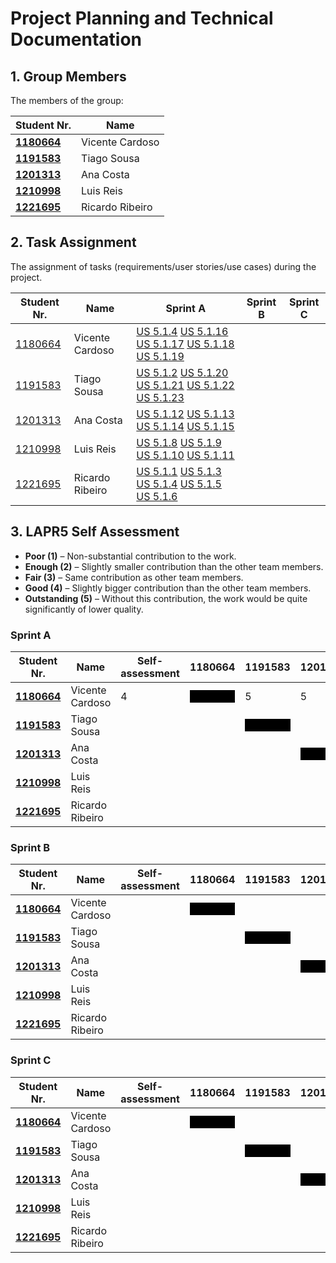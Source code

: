 # Project Planning and Technical Documentation

## 1. Group Members

The members of the group:

| Student Nr.	                                    | Name			              |
|-------------------------------------------------|----------------------|
| **[1180664](team%20members/1180664/readme.md)** | Vicente Cardoso      |
| **[1191583](team%20members/1191583/readme.md)** | Tiago Sousa	         |
| **[1201313](team%20members/1201313/readme.md)** | Ana Costa						      |
| **[1210998](team%20members/1210998/readme.md)** | Luis Reis						      |
| **[1221695](team%20members/1221695/readme.md)** | Ricardo Ribeiro					 |

## 2. Task Assignment

The assignment of tasks (requirements/user stories/use cases) during the project.

| Student Nr.	                                | Name             | Sprint A                                | Sprint B                                                                                                                                                    | Sprint C                                                                                                                                                                                             |
|---------------------------------------------|------------------|-----------------------------------------|-------------------------------------------------------------------------------------------------------------------------------------------------------------|------------------------------------------------------------------------------------------------------------------------------------------------------------------------------------------------------|
| [1180664](team%20members/1180664/readme.md) | Vicente Cardoso  | [US 5.1.4](sprint%20A/US_5.1.4/readme.md) [US 5.1.16](sprint%20A/US_5.1.16/readme.md) [US 5.1.17](sprint%20A/US_5.1.17/readme.md) [US 5.1.18](sprint%20A/US_5.1.18/readme.md) [US 5.1.19](sprint%20A/US_5.1.19/readme.md) |                                                                    |                                         |
| [1191583](team%20members/1191583/readme.md) | Tiago Sousa      | [US 5.1.2](sprint%20A/US_5.1.2/readme.md) [US 5.1.20](sprint%20A/US_5.1.20/readme.md) [US 5.1.21](sprint%20A/US_5.1.21/readme.md) [US 5.1.22](sprint%20A/US_5.1.22/readme.md) [US 5.1.23](sprint%20A/US_5.1.23/readme.md) |                                     |   |
| [1201313](team%20members/1201313/readme.md) | Ana Costa        | [US 5.1.12](sprint%20A/US_5.1.12/readme.md) [US 5.1.13](sprint%20A/US_5.1.13/readme.md) [US 5.1.14](sprint%20A/US_5.1.14/readme.md) [US 5.1.15](sprint%20A/US_5.1.15/readme.md)  |  |                                        |
| [1210998](team%20members/1210998/readme.md) | Luis Reis        | [US 5.1.8](sprint%20A/US_5.1.8/readme.md) [US 5.1.9](sprint%20A/US_5.1.9/readme.md) [US 5.1.10](sprint%20A/US_5.1.10/readme.md) [US 5.1.11](sprint%20A/US_5.1.11/readme.md) |                                       |                                                                                  |
| [1221695](team%20members/1221695/readme.md) | Ricardo Ribeiro  | [US 5.1.1](sprint%20A/US_5.1.1/readme.md) [US 5.1.3](sprint%20A/US_5.1.3/readme.md) [US 5.1.4](sprint%20A/US_5.1.4/readme.md) [US 5.1.5](sprint%20A/US_5.1.5/readme.md) [US 5.1.6](sprint%20A/US_5.1.6/readme.md) |                                                                                |                                                           

## 3. LAPR5 Self Assessment

- **Poor (1)** – Non-substantial contribution to the work.
- **Enough (2)** – Slightly smaller contribution than the other team members.
- **Fair (3)** – Same contribution as other team members.
- **Good (4)** – Slightly bigger contribution than the other team members.
- **Outstanding (5)** – Without this contribution, the work would be quite significantly of lower quality.




### Sprint A                     


| Student Nr.	                                  | Name			     | Self-assessment | 1180664           | 1191583            | 1201313            | 1210998            | 1221695            |
|-------------------------------------------------|----------------------|-----------------|-------------------|-------------------|-------------------|-------------------|-------------------|
| **[1180664](team%20members/1180664/readme.md)** | Vicente Cardoso      |            4     | <div style="background-color:black; color:black">Blocked</div>  |            5                 |                 5            |            4                 |        4                     |
| **[1191583](team%20members/1191583/readme.md)** | Tiago Sousa	         |                 |                             | <div style="background-color:black; color:black">Blocked</div>  |                             |                             |                             |
| **[1201313](team%20members/1201313/readme.md)** | Ana Costa			 |			       |                             |                             | <div style="background-color:black; color:black">Blocked</div>  |                             |                             |
| **[1210998](team%20members/1210998/readme.md)** | Luis Reis			 |			       |                             |                             |                             | <div style="background-color:black; color:black">Blocked</div>  |                             |
| **[1221695](team%20members/1221695/readme.md)** | Ricardo Ribeiro		 |			       |                             |                             |                             |                             | <div style="background-color:black; color:black">Blocked</div>  |


### Sprint B                     


| Student Nr.	                                  | Name			     | Self-assessment | 1180664           | 1191583            | 1201313            | 1210998            | 1221695            |
|-------------------------------------------------|----------------------|-----------------|-------------------|-------------------|-------------------|-------------------|-------------------|
| **[1180664](team%20members/1180664/readme.md)** | Vicente Cardoso      |                 | <div style="background-color:black; color:black">Blocked</div>  |                             |                             |                             |                             |
| **[1191583](team%20members/1191583/readme.md)** | Tiago Sousa	         |                 |                             | <div style="background-color:black; color:black">Blocked</div>  |                             |                             |                             |
| **[1201313](team%20members/1201313/readme.md)** | Ana Costa			 |			       |                             |                             | <div style="background-color:black; color:black">Blocked</div>  |                             |                             |
| **[1210998](team%20members/1210998/readme.md)** | Luis Reis			 |			       |                             |                             |                             | <div style="background-color:black; color:black">Blocked</div>  |                             |
| **[1221695](team%20members/1221695/readme.md)** | Ricardo Ribeiro		 |			       |                             |                             |                             |                             | <div style="background-color:black; color:black">Blocked</div>  |




### Sprint C                     


| Student Nr.	                                  | Name			     | Self-assessment | 1180664           | 1191583            | 1201313            | 1210998            | 1221695            |
|-------------------------------------------------|----------------------|-----------------|-------------------|-------------------|-------------------|-------------------|-------------------|
| **[1180664](team%20members/1180664/readme.md)** | Vicente Cardoso      |                 | <div style="background-color:black; color:black">Blocked</div>  |                             |                             |                             |                             |
| **[1191583](team%20members/1191583/readme.md)** | Tiago Sousa	         |                 |                             | <div style="background-color:black; color:black">Blocked</div>  |                             |                             |                             |
| **[1201313](team%20members/1201313/readme.md)** | Ana Costa			 |			       |                             |                             | <div style="background-color:black; color:black">Blocked</div>  |                             |                             |
| **[1210998](team%20members/1210998/readme.md)** | Luis Reis			 |			       |                             |                             |                             | <div style="background-color:black; color:black">Blocked</div>  |                             |
| **[1221695](team%20members/1221695/readme.md)** | Ricardo Ribeiro		 |			       |                             |                             |                             |                             | <div style="background-color:black; color:black">Blocked</div>  |





